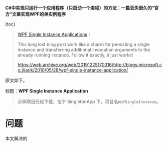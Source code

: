 **C#中实现只运行一个应用程序（只启动一个进程）的方法：一篇丢失很久的“官方”文章实现WPF的单实例程序**

[toc]

> [WPF Single Instance Applications](https://www.ifnullthen.com/posts/WPF-Single-Instance-Applications/)：
> 
> This long lost blog post work like a charm for persisting a single instance and transferring additional invocation arguments to the already running instance. Follow it exactly, it just works!
> 
> https://web.archive.org/web/20191225170316/http://blogs.microsoft.co.il/arik/2010/05/28/wpf-single-instance-application/

原文如下。

标题：**WPF Single Instance Application**

> 示例项目已经下载，位于 SingletonApp 下，项目名`WpfSingleInstance`。

# 问题

本文解决的